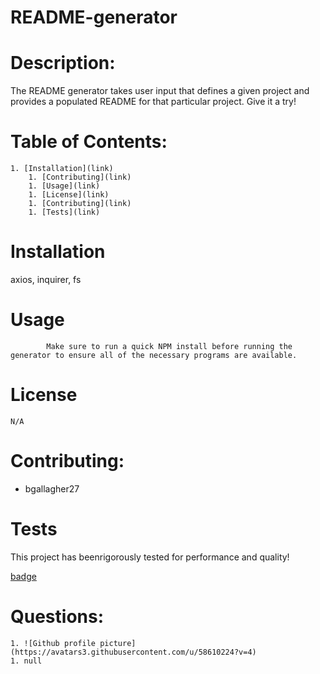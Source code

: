 # README-generator
# Description:
The README generator takes user input that defines a given project and provides a populated README for that particular project. Give it a try!
# Table of Contents:
    1. [Installation](link)
        1. [Contributing](link)
        1. [Usage](link)
        1. [License](link)
        1. [Contributing](link)
        1. [Tests](link)
# Installation

axios, inquirer, fs

# Usage
            Make sure to run a quick NPM install before running the generator to ensure all of the necessary programs are available.
# License
    N/A
            
# Contributing:
* bgallagher27
            
# Tests
This project has beenrigorously tested for performance and quality!

[badge](https://img.shields.io/static/v1?label=Created-By&message=Javascript&color=blue)

# Questions: 
    1. ![Github profile picture](https://avatars3.githubusercontent.com/u/58610224?v=4)
    1. null
            